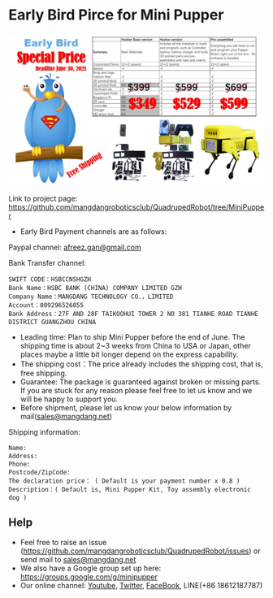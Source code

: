 # Early Bird Pirce for Mini Pupper
![Early Bird Pirce](StanfordQuadruped/imgs/EarlyBirdPirce.jpg)


Link to project page: https://github.com/mangdangroboticsclub/QuadrupedRobot/tree/MiniPupper

- Early Bird Payment channels are as follows:

Paypal channel:  afreez.gan@gmail.com

Bank Transfer channel: 

	SWIFT CODE：HSBCCNSHGZH
	Bank Name：HSBC BANK (CHINA) COMPANY LIMITED GZH
	Company Name：MANGDANG TECHNOLOGY CO.，LIMITED
	Account：009296526055
	Bank Address：27F AND 28F TAIKOOHUI TOWER 2 NO 381 TIANHE ROAD TIANHE DISTRICT GUANGZHOU CHINA

- Leading time: Plan to ship Mini Pupper before the end of June. The shipping time is about 2~3 weeks from China to USA or Japan, other places maybe a little bit longer depend on the express capability.
- The shipping cost：The price already includes the shipping cost, that is, free shipping.
- Guarantee: The package is guaranteed against broken or missing parts. If you are stuck for any reason please feel free to let us know and we will be happy to support you.
- Before shipment, please let us know your below information by mail(sales@mangdang.net) 

Shipping information: 

	Name: 	
	Address: 	
	Phone: 	
	Postcode/ZipCode:  	
	The declaration price： ( Default is your payment number x 0.8 )	
	Description：( Default is, Mini Pupper Kit, Toy assembly electronic dog )

## Help
- Feel free to raise an issue (https://github.com/mangdangroboticsclub/QuadrupedRobot/issues) or send mail to sales@mangdang.net
- We also have a Google group set up here: https://groups.google.com/g/minipupper
- Our online channel: [Youtube](https://www.youtube.com/channel/UCqHWYGXmnoO7VWHmENje3ug/featured), [Twitter](https://twitter.com/LeggedRobot), [FaceBook](https://www.facebook.com/afreez.gan/), LINE(+86 18612187787)
